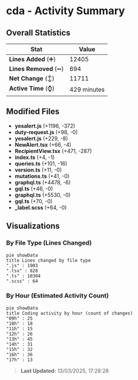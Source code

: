 # cda - Activity Summary 

## Overall Statistics

| Stat                   | Value                                                             |
| ---------------------- | ----------------------------------------------------------------- |
| **Lines Added** (➕)   | 12405                                          |
| **Lines Removed** (➖) | 694                                        |
| **Net Change** (↕)    | 11711                |
| **Active Time** (⌚)   | 429 minutes |


## Modified Files
- **yesalert.js** (+1196, -372)
- **duty-request.js** (+98, -0)
- **yesalert.js** (+229, -8)
- **NewAlert.tsx** (+66, -4)
- **RecipientView.tsx** (+471, -287)
- **index.ts** (+4, -1)
- **queries.ts** (+101, -16)
- **version.ts** (+11, -0)
- **mutations.ts** (+41, -0)
- **graphql.ts** (+4478, -6)
- **gql.ts** (+46, -0)
- **graphql.ts** (+5530, -0)
- **gql.ts** (+70, -0)
- **_label.scss** (+64, -0)

## Visualizations

### By File Type (Lines Changed)

```mermaid
pie showData
title Lines changed by file type
".js" : 1903
".tsx" : 828
".ts" : 10304
".scss" : 64
```

### By Hour (Estimated Activity Count)

```mermaid
pie showData
title Coding activity by hour (count of changes)
"09h" : 25
"10h" : 18
"11h" : 15
"12h" : 26
"13h" : 45
"14h" : 31
"15h" : 32
"16h" : 36
"17h" : 13
```


> **Last Updated:** 13/03/2025, 17:28:28